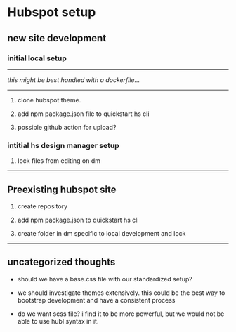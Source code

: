 # Hubspot setup

## new site development

### initial local setup

---

*this might be best handled with a dockerfile...*

---

1. clone hubspot theme.

2. add npm package.json file to quickstart hs cli

3. possible github action for upload?

### intitial hs design manager setup

1. lock files from editing on dm

---

## Preexisting hubspot site

1. create repository

2. add npm package.json to quickstart hs cli

3. create folder in dm specific to local development and lock

---

## uncategorized thoughts

- should we have a base.css file with our standardized setup?  

- we should investigate themes extensively. this could be the best way to bootstrap development and have a consistent process

- do we want scss file?  i find it to be more powerful, but we would not be able to use hubl syntax in it.